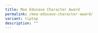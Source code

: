 ```yaml
---
title: Moe Edusave Character Award
permalink: /moe-edusave-character-award/
variant: tiptap
description: ""
---
```

